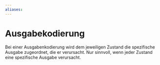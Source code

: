 ```yaml
---
aliases: 
---
```

# Ausgabekodierung
Bei einer Ausgabenkodierung wird dem jeweiligen Zustand die spezifische Ausgabe zugeordnet, die er verursacht. Nur sinnvoll, wenn jeder Zustand eine spezifische Ausgabe verursacht.